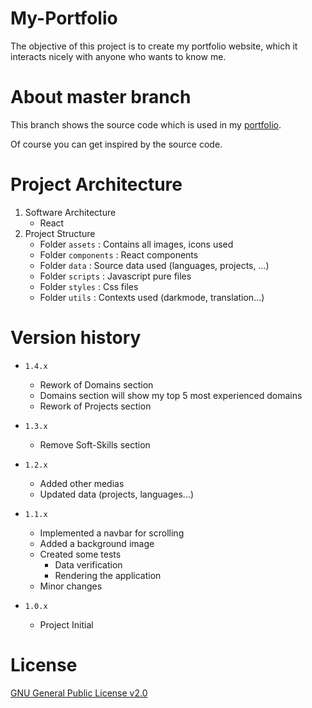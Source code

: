 # My-Portfolio

The objective of this project is to create my portfolio website, which it interacts nicely with anyone who wants to know me.

# About master branch

This branch shows the source code which is used in my [portfolio](https://bsoulmindy.github.io/My-Portfolio/).

Of course you can get inspired by the source code.

# Project Architecture

1. Software Architecture
    - React
2. Project Structure
    - Folder `assets` : Contains all images, icons used
    - Folder `components` : React components
    - Folder `data` : Source data used (languages, projects, ...)
    - Folder `scripts` : Javascript pure files
    - Folder `styles` : Css files
    - Folder `utils` : Contexts used (darkmode, translation...)

# Version history

-   `1.4.x`
    -   Rework of Domains section
    -   Domains section will show my top 5 most experienced domains
    -   Rework of Projects section

-   `1.3.x`
    -   Remove Soft-Skills section

-   `1.2.x`
    -   Added other medias
    -   Updated data (projects, languages...)

-   `1.1.x`
    -   Implemented a navbar for scrolling
    -   Added a background image
    -   Created some tests
        -   Data verification
        -   Rendering the application
    -   Minor changes

-   `1.0.x`
    -   Project Initial

# License

[GNU General Public License v2.0](LICENSE.md)
